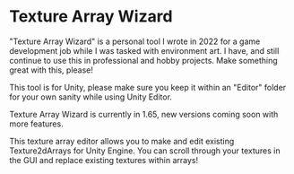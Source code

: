 # Texture Array Wizard
 "Texture Array Wizard" is a personal tool I wrote in 2022 for a game development job while I was tasked with environment art. I have, and still continue to use this in professional and hobby projects. Make something great with this, please! 

 This tool is for Unity, please make sure you keep it within an "Editor" folder for your own sanity while using Unity Editor. 


 Texture Array Wizard is currently in 1.65, new versions coming soon with more features. 

 This texture array editor allows you to make and edit existing Texture2dArrays for Unity Engine. You can scroll through your textures in the GUI and replace existing textures within arrays! 
